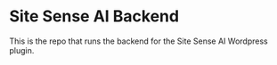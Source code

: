 # Site Sense AI Backend

This is the repo that runs the backend for the Site Sense AI Wordpress
plugin.